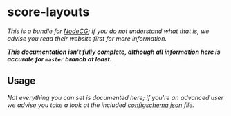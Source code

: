 # score-layouts

*This is a bundle for [NodeCG](https://nodecg.com/); if you do not understand what that is, we advise you read their website first for more information.*

***This documentation isn't fully complete, although all information here is accurate for `master` branch at least.***

## Usage

*Not everything you can set is documented here; if you're an advanced user we advise you take a look at the included [configschema.json](configschema.json) file.*
